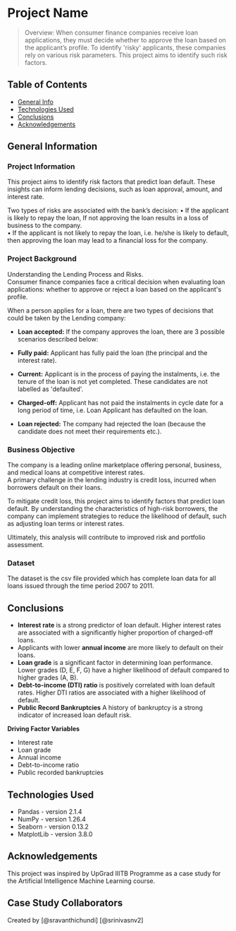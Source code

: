 # Project Name
> Overview: When consumer finance companies receive loan applications, they must decide whether to approve the loan based on the applicant’s profile. To identify 'risky' applicants, these companies rely on various risk parameters. This project aims to identify such risk factors.


## Table of Contents
* [General Info](#general-information)
* [Technologies Used](#technologies-used)
* [Conclusions](#conclusions)
* [Acknowledgements](#acknowledgements)


## General Information
### Project Information
This project aims to identify risk factors that predict loan default. 
These insights can inform lending decisions, such as loan approval, amount, and interest rate.  

Two types of risks are associated with the bank’s decision:
• If the applicant is likely to repay the loan, If not approving the loan results in a loss of business to the company.  
• If the applicant is not likely to repay the loan, i.e. he/she is likely to default, then approving the loan may lead to a financial loss for the company.  

### Project Background
Understanding the Lending Process and Risks.  
Consumer finance companies face a critical decision when evaluating loan applications: whether to approve or reject a loan based on the applicant's profile.  

When a person applies for a loan, there are two types of decisions that could be taken by the Lending company:  
* **Loan accepted:** If the company approves the loan, there are 3 possible scenarios described below:  
 * **Fully paid:** Applicant has fully paid the loan (the principal and the interest rate).  
 * **Current:** Applicant is in the process of paying the instalments, i.e. the tenure of the loan is not yet completed. These candidates are not labelled as 'defaulted'.  
 * **Charged-off:** Applicant has not paid the instalments in cycle date for a long period of time, i.e. Loan Applicant has defaulted on the loan.  

* **Loan rejected:** The company had rejected the loan (because the candidate does not meet their requirements etc.). 

### Business Objective
The company is a leading online marketplace offering personal, business, and medical loans at competitive interest rates.   
A primary challenge in the lending industry is credit loss, incurred when borrowers default on their loans.  

To mitigate credit loss, this project aims to identify factors that predict loan default. By understanding the characteristics of high-risk borrowers, the company can implement strategies to reduce the likelihood of default, such as adjusting loan terms or interest rates.  

Ultimately, this analysis will contribute to improved risk and portfolio assessment.  

### Dataset
The dataset is the csv file provided which has complete loan data for all loans issued through the time period 2007 to 2011.

## Conclusions
* **Interest rate** is a strong predictor of loan default. Higher interest rates are associated with a significantly higher proportion of charged-off loans.
* Applicants with lower **annual income** are more likely to default on their loans.
* **Loan grade** is a significant factor in determining loan performance. Lower grades (D, E, F, G) have a higher likelihood of default compared to higher grades (A, B).
* **Debt-to-income (DTI) ratio** is positively correlated with loan default rates. Higher DTI ratios are associated with a higher likelihood of default.
* **Public Record Bankruptcies** A history of bankruptcy is a strong indicator of increased loan default risk.

**Driving Factor Variables**    
* Interest rate  
* Loan grade  
* Annual income  
* Debt-to-income ratio  
* Public recorded bankruptcies  


## Technologies Used
- Pandas - version 2.1.4
- NumPy - version 1.26.4
- Seaborn - version 0.13.2
- MatplotLib - version 3.8.0


## Acknowledgements
This project was inspired by UpGrad IIITB Programme as a case study for the Artificial Intelligence Machine Learning course.

## Case Study Collaborators
Created by [@sravanthichundi] [@srinivasnv2]
